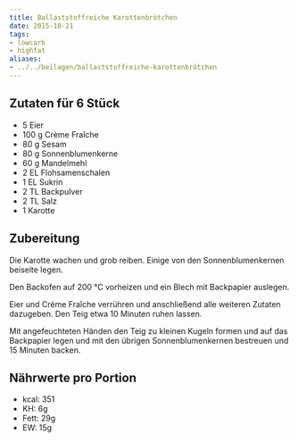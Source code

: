 ```yaml
---
title: Ballaststoffreiche Karottenbrötchen
date: 2015-10-21
tags:
- lowcarb
- highfat
aliases:
- ../../beilagen/ballaststoffreiche-karottenbrötchen
---
```


## Zutaten für 6 Stück
- 5     Eier
- 100 g Crème Fraîche
- 80 g  Sesam
- 80 g  Sonnenblumenkerne
- 60 g  Mandelmehl
- 2 EL  Flohsamenschalen
- 1 EL  Sukrin
- 2 TL  Backpulver
- 2 TL  Salz
- 1     Karotte

## Zubereitung
Die Karotte wachen und grob reiben. Einige von den Sonnenblumenkernen beiseite legen.

Den Backofen auf 200 ℃ vorheizen und ein Blech mit Backpapier auslegen.

Eier und Crème Fraîche verrühren und anschließend alle weiteren Zutaten dazugeben. Den Teig etwa 10 Minuten ruhen lassen.

Mit angefeuchteten Händen den Teig zu kleinen Kugeln formen und auf das Backpapier legen und mit den übrigen Sonnenblumenkernen bestreuen und 15 Minuten backen.

## Nährwerte pro Portion
- kcal: 351
- KH:     6g
- Fett:  29g
- EW:    15g
